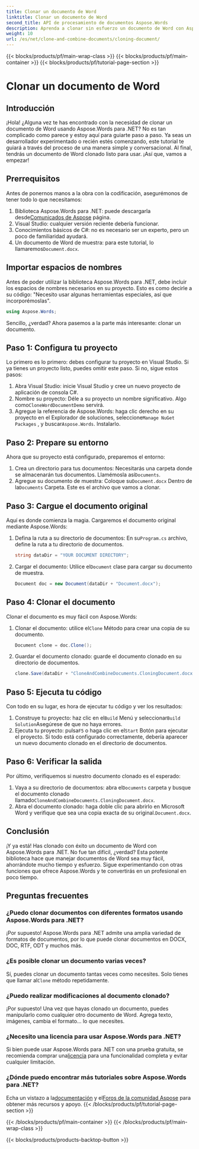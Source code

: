 ```yaml
---
title: Clonar un documento de Word
linktitle: Clonar un documento de Word
second_title: API de procesamiento de documentos Aspose.Words
description: Aprenda a clonar sin esfuerzo un documento de Word con Aspose.Words para .NET con nuestra guía paso a paso. Perfecta tanto para principiantes como para desarrolladores experimentados.
weight: 10
url: /es/net/clone-and-combine-documents/cloning-document/
---
```


{{< blocks/products/pf/main-wrap-class >}}
{{< blocks/products/pf/main-container >}}
{{< blocks/products/pf/tutorial-page-section >}}

# Clonar un documento de Word

## Introducción

¡Hola! ¿Alguna vez te has encontrado con la necesidad de clonar un documento de Word usando Aspose.Words para .NET? No es tan complicado como parece y estoy aquí para guiarte paso a paso. Ya seas un desarrollador experimentado o recién estés comenzando, este tutorial te guiará a través del proceso de una manera simple y conversacional. Al final, tendrás un documento de Word clonado listo para usar. ¡Así que, vamos a empezar!

## Prerrequisitos

Antes de ponernos manos a la obra con la codificación, asegurémonos de tener todo lo que necesitamos:

1.  Biblioteca Aspose.Words para .NET: puede descargarla desde[Comunicados de Aspose](https://releases.aspose.com/words/net/) página.
2. Visual Studio: cualquier versión reciente debería funcionar.
3. Conocimientos básicos de C#: no es necesario ser un experto, pero un poco de familiaridad ayudará.
4.  Un documento de Word de muestra: para este tutorial, lo llamaremos`Document.docx`.

## Importar espacios de nombres

Antes de poder utilizar la biblioteca Aspose.Words para .NET, debe incluir los espacios de nombres necesarios en su proyecto. Esto es como decirle a su código: "Necesito usar algunas herramientas especiales, así que incorporémoslas".

```csharp
using Aspose.Words;
```

Sencillo, ¿verdad? Ahora pasemos a la parte más interesante: clonar un documento.

## Paso 1: Configura tu proyecto

Lo primero es lo primero: debes configurar tu proyecto en Visual Studio. Si ya tienes un proyecto listo, puedes omitir este paso. Si no, sigue estos pasos:

1. Abra Visual Studio: inicie Visual Studio y cree un nuevo proyecto de aplicación de consola C#.
2.  Nombre su proyecto: Déle a su proyecto un nombre significativo. Algo como`CloneWordDocumentDemo` servirá.
3.  Agregue la referencia de Aspose.Words: haga clic derecho en su proyecto en el Explorador de soluciones, seleccione`Manage NuGet Packages` , y buscar`Aspose.Words`. Instalarlo.

## Paso 2: Prepare su entorno

Ahora que su proyecto está configurado, preparemos el entorno:

1.  Crea un directorio para tus documentos: Necesitarás una carpeta donde se almacenarán tus documentos. Llamémosla así`Documents`.
2.  Agregue su documento de muestra: Coloque su`Document.docx` Dentro de la`Documents` Carpeta. Este es el archivo que vamos a clonar.

## Paso 3: Cargue el documento original

Aquí es donde comienza la magia. Cargaremos el documento original mediante Aspose.Words:

1.  Defina la ruta a su directorio de documentos: En su`Program.cs` archivo, define la ruta a tu directorio de documentos.
   
    ```csharp
    string dataDir = "YOUR DOCUMENT DIRECTORY";
    ```

2.  Cargar el documento: Utilice el`Document` clase para cargar su documento de muestra.

    ```csharp
    Document doc = new Document(dataDir + "Document.docx");
    ```

## Paso 4: Clonar el documento

Clonar el documento es muy fácil con Aspose.Words:

1.  Clonar el documento: utilice el`Clone` Método para crear una copia de su documento.

    ```csharp
    Document clone = doc.Clone();
    ```

2. Guardar el documento clonado: guarde el documento clonado en su directorio de documentos.

    ```csharp
    clone.Save(dataDir + "CloneAndCombineDocuments.CloningDocument.docx");
    ```

## Paso 5: Ejecuta tu código

Con todo en su lugar, es hora de ejecutar tu código y ver los resultados:

1. Construye tu proyecto: haz clic en el`Build` Menú y seleccionar`Build Solution`Asegúrese de que no haya errores.
2.  Ejecuta tu proyecto: pulsa`F5` o haga clic en el`Start` Botón para ejecutar el proyecto. Si todo está configurado correctamente, debería aparecer un nuevo documento clonado en el directorio de documentos.

## Paso 6: Verificar la salida

Por último, verifiquemos si nuestro documento clonado es el esperado:

1.  Vaya a su directorio de documentos: abra el`Documents` carpeta y busque el documento clonado llamado`CloneAndCombineDocuments.CloningDocument.docx`.
2.  Abra el documento clonado: haga doble clic para abrirlo en Microsoft Word y verifique que sea una copia exacta de su original.`Document.docx`.

## Conclusión

¡Y ya está! Has clonado con éxito un documento de Word con Aspose.Words para .NET. No fue tan difícil, ¿verdad? Esta potente biblioteca hace que manejar documentos de Word sea muy fácil, ahorrándote mucho tiempo y esfuerzo. Sigue experimentando con otras funciones que ofrece Aspose.Words y te convertirás en un profesional en poco tiempo.

## Preguntas frecuentes

### ¿Puedo clonar documentos con diferentes formatos usando Aspose.Words para .NET?

¡Por supuesto! Aspose.Words para .NET admite una amplia variedad de formatos de documentos, por lo que puede clonar documentos en DOCX, DOC, RTF, ODT y muchos más.

### ¿Es posible clonar un documento varias veces?

 Sí, puedes clonar un documento tantas veces como necesites. Solo tienes que llamar al`Clone` método repetidamente.

### ¿Puedo realizar modificaciones al documento clonado?

¡Por supuesto! Una vez que hayas clonado un documento, puedes manipularlo como cualquier otro documento de Word. Agrega texto, imágenes, cambia el formato... lo que necesites.

### ¿Necesito una licencia para usar Aspose.Words para .NET?

 Si bien puede usar Aspose.Words para .NET con una prueba gratuita, se recomienda comprar una[licencia](https://purchase.aspose.com/buy) para una funcionalidad completa y evitar cualquier limitación.

### ¿Dónde puedo encontrar más tutoriales sobre Aspose.Words para .NET?

 Echa un vistazo a la[documentación](https://reference.aspose.com/words/net/) y el[Foros de la comunidad Aspose](https://forum.aspose.com/c/words/8) para obtener más recursos y apoyo.
{{< /blocks/products/pf/tutorial-page-section >}}

{{< /blocks/products/pf/main-container >}}
{{< /blocks/products/pf/main-wrap-class >}}

{{< blocks/products/products-backtop-button >}}
